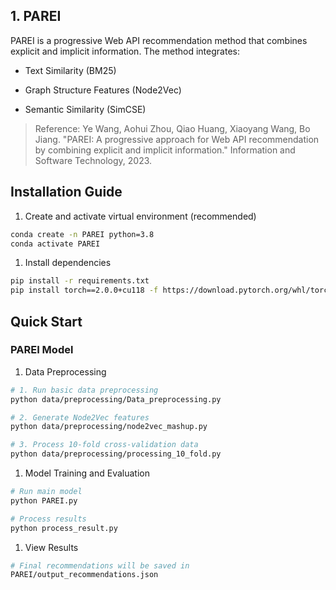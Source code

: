 ## 1. PAREI

PAREI is a progressive Web API recommendation method that combines explicit and implicit information. The method integrates:

*   Text Similarity (BM25)

*   Graph Structure Features (Node2Vec)

*   Semantic Similarity (SimCSE)

> Reference: Ye Wang, Aohui Zhou, Qiao Huang, Xiaoyang Wang, Bo Jiang. "PAREI: A progressive approach for Web API recommendation by combining explicit and implicit information." Information and Software Technology, 2023.

## Installation Guide

1.  Create and activate virtual environment (recommended)

```bash
conda create -n PAREI python=3.8
conda activate PAREI
```

1.  Install dependencies

```bash
pip install -r requirements.txt
pip install torch==2.0.0+cu118 -f https://download.pytorch.org/whl/torch_stable.html

```

## Quick Start

### PAREI Model

1.  Data Preprocessing

```bash
# 1. Run basic data preprocessing
python data/preprocessing/Data_preprocessing.py

# 2. Generate Node2Vec features
python data/preprocessing/node2vec_mashup.py

# 3. Process 10-fold cross-validation data
python data/preprocessing/processing_10_fold.py
```

1.  Model Training and Evaluation

```bash
# Run main model
python PAREI.py

# Process results
python process_result.py
```

1.  View Results

```bash
# Final recommendations will be saved in
PAREI/output_recommendations.json
```

